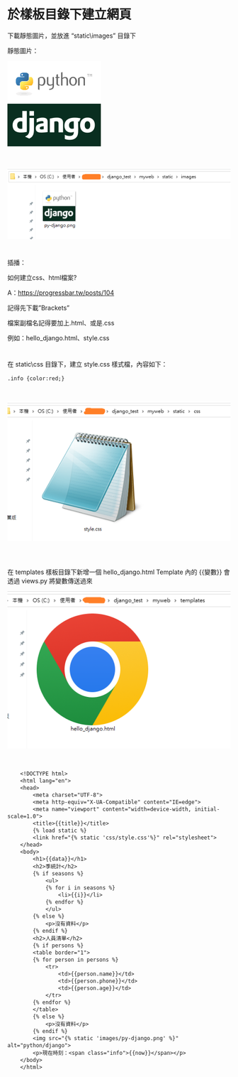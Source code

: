 # 於樣板目錄下建立網頁

下載靜態圖片，並放進 “static\images” 目錄下

靜態圖片：

![image](https://github.com/YueYue32/Django_Learning/blob/main/7.%20%E7%B6%B2%E5%9D%80%E7%9A%84%E5%B0%8D%E6%87%89%E8%88%87%E5%A7%94%E6%B4%BE/3.%20%E6%96%BC%E6%A8%A3%E6%9D%BF%E7%9B%AE%E9%8C%84%E4%B8%8B%E5%BB%BA%E7%AB%8B%E7%B6%B2%E9%A0%81/py-django.png)

<br>

![image](https://github.com/YueYue32/Django_Learning/blob/main/7.%20%E7%B6%B2%E5%9D%80%E7%9A%84%E5%B0%8D%E6%87%89%E8%88%87%E5%A7%94%E6%B4%BE/3.%20%E6%96%BC%E6%A8%A3%E6%9D%BF%E7%9B%AE%E9%8C%84%E4%B8%8B%E5%BB%BA%E7%AB%8B%E7%B6%B2%E9%A0%81/1.png)


#

插播：

如何建立css、html檔案?

A：https://progressbar.tw/posts/104


記得先下載”Brackets”

檔案副檔名記得要加上.html、或是.css

例如：hello_django.html、style.css

#

在 static\css 目錄下，建立 style.css 樣式檔，內容如下：


    .info {color:red;}

<br>

![image](https://github.com/YueYue32/Django_Learning/blob/main/7.%20%E7%B6%B2%E5%9D%80%E7%9A%84%E5%B0%8D%E6%87%89%E8%88%87%E5%A7%94%E6%B4%BE/3.%20%E6%96%BC%E6%A8%A3%E6%9D%BF%E7%9B%AE%E9%8C%84%E4%B8%8B%E5%BB%BA%E7%AB%8B%E7%B6%B2%E9%A0%81/2.png)


# 

<br>
在 templates 樣板目錄下新增一個 hello_django.html
Template 內的 {{變數}} 會透過 views.py 將變數傳送過來

![image](https://github.com/YueYue32/Django_Learning/blob/main/7.%20%E7%B6%B2%E5%9D%80%E7%9A%84%E5%B0%8D%E6%87%89%E8%88%87%E5%A7%94%E6%B4%BE/3.%20%E6%96%BC%E6%A8%A3%E6%9D%BF%E7%9B%AE%E9%8C%84%E4%B8%8B%E5%BB%BA%E7%AB%8B%E7%B6%B2%E9%A0%81/3.png)

<br>

        <!DOCTYPE html>
        <html lang="en">
        <head>
            <meta charset="UTF-8">
            <meta http-equiv="X-UA-Compatible" content="IE=edge">
            <meta name="viewport" content="width=device-width, initial-scale=1.0">
            <title>{{title}}</title>
            {% load static %}
            <link href="{% static 'css/style.css'%}" rel="stylesheet">
        </head>
        <body>
            <h1>{{data}}</h1>
            <h2>季統計</h2>
            {% if seasons %}
                <ul>
                {% for i in seasons %}
                    <li>{{i}}</li>
                {% endfor %}
                </ul>
            {% else %}
                <p>沒有資料</p>
            {% endif %}
            <h2>人員清單</h2>
            {% if persons %}
            <table border="1">
            {% for person in persons %}
                <tr>
                    <td>{{person.name}}</td>
                    <td>{{person.phone}}</td>
                    <td>{{person.age}}</td>
                </tr>
            {% endfor %}
            </table>
            {% else %}
                <p>沒有資料</p>
            {% endif %}
            <img src="{% static 'images/py-django.png' %}" alt="python/django">
            <p>現在時刻：<span class="info">{{now}}</span></p>
        </body>
        </html>

    
